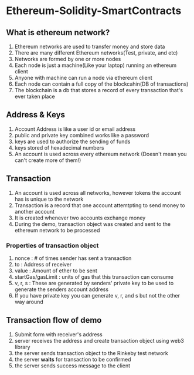 # Ethereum-Solidity-SmartContracts

## What is ethereum network?
1. Ethereum networks are used to transfer money and store data
2. There are many different Ethereum networks(Test, private, and etc)
3. Networks are formed by one or more nodes
4. Each node is just a machine(Like your laptop) running an ethereum client
5. Anyone with machine can run a node via ethereum client
6. Each node can contain a full copy of the blockcahin(DB of transactions)
7. The blockchain is a db that stores a record of every transaction that's ever taken place

## Address & Keys
1. Account Address is like a user id or email address
2. public and private key combined works like a password
3. keys are used to authorize the sending of funds 
4. keys stored of hexadecimal numbers 
5. An account is used across every ethereum network (Doesn't mean you can't create more of them!)

## Transaction
1. An account is used across all networks, however tokens the account has is unique to the network
2. Transaction is a record that one account attemtpting to send money to another account
3. It is created whenever two accounts exchange money
4. During the demo, transaction object was created and sent to the ethereum network to be processed

### Properties of transaction object
1. nonce : # of times sender has sent a transaction
2. to : Address of receiver
3. value : Amount of ether to be sent
4. startGas/gasLimit : units of gas that this transaction can consume
5. v, r, s : These are generated by senders' private key to be used to generate the senders account address
6. If you have private key you can generate v, r, and s but not the other way around

## Transaction flow of demo
1. Submit form with receiver's address
2. server receives the address and create transaction object using web3 library
3. the server sends transaction object to the Rinkeby test network
4. the server **waits** for transaction to be confirmed 
5. the server sends success message to the client
